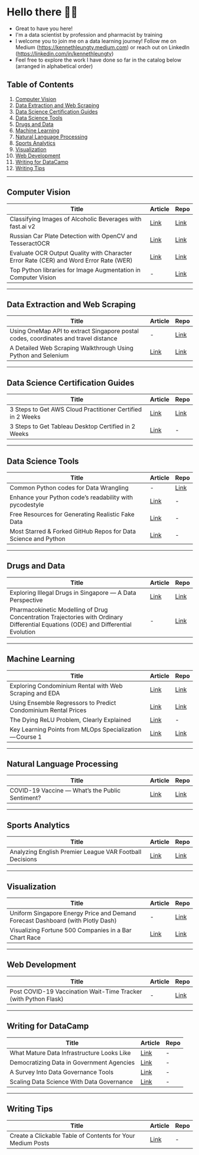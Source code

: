 # Hello there 👋👋

- Great to have you here!
- I'm a data scientist by profession and pharmacist by training
- I welcome you to join me on a data learning journey! Follow me on Medium (https://kennethleungty.medium.com) or reach out on LinkedIn (https://linkedin.com/in/kennethleungty)
- Feel free to explore the work I have done so far in the catalog below (arranged in alphabetical order)

## Table of Contents
1. [Computer Vision](#computer-vision)
2. [Data Extraction and Web Scraping](#data-extraction-and-web-scraping)
3. [Data Science Certification Guides](#data-science-certification-guides)
4. [Data Science Tools](#data-science-tools)
5. [Drugs and Data](#drugs-and-data)
6. [Machine Learning](#machine-learning)
7. [Natural Language Processing](#natural-language-processing)
8. [Sports Analytics](#sports-analytics)
9. [Visualization](#visualization)
10. [Web Development](#web-development)
11. [Writing for DataCamp](#writing-for-datacamp)
12. [Writing Tips](#writing-tips)


___
## Computer Vision
| Title | Article | Repo |
| --- | --- | --- |
| Classifying Images of Alcoholic Beverages with fast.ai v2 | [Link](https://towardsdatascience.com/classifying-images-of-alcoholic-beverages-with-fast-ai-34c4560b5543) | [Link](https://github.com/kennethleungty/Alcohol-Image-Classifier-fastai) |
| Russian Car Plate Detection with OpenCV and TesseractOCR | [Link](https://towardsdatascience.com/russian-car-plate-detection-with-opencv-and-tesseractocr-dce3d3f9ff5c) | [Link](https://github.com/kennethleungty/Car-Plate-Detection-OpenCV-TesseractOCR) |
| Evaluate OCR Output Quality with Character Error Rate (CER) and Word Error Rate (WER) | [Link](https://towardsdatascience.com/evaluating-ocr-output-quality-with-character-error-rate-cer-and-word-error-rate-wer-853175297510) | [Link](https://github.com/kennethleungty/OCR-Metrics-CER-WER) |
| Top Python libraries for Image Augmentation in Computer Vision | - | [Link](https://github.com/kennethleungty/Image-Augmentation-Libraries) |

___
## Data Extraction and Web Scraping
| Title | Article | Repo |
| --- | --- | --- |
| Using OneMap API to extract Singapore postal codes, coordinates and travel distance | - | [Link](https://github.com/kennethleungty/OneMap-API) |
| A Detailed Web Scraping Walkthrough Using Python and Selenium | [Link](https://medium.com/swlh/web-scrapping-healthcare-professionals-information-1372385d639d) | [Link](https://github.com/kennethleungty/Web-Scraping-Walkthrough-HCP-Info) |


___
## Data Science Certification Guides
| Title | Article | Repo |
| --- | --- | --- |
| 3 Steps to Get AWS Cloud Practitioner Certified in 2 Weeks | [Link](https://towardsdatascience.com/3-steps-to-get-aws-cloud-practitioner-certified-in-2-weeks-or-less-772178f48249) | [Link](https://github.com/kennethleungty/AWS-Certified-Cloud-Practitioner-Notes) |
| 3 Steps to Get Tableau Desktop Certified in 2 Weeks | [Link](https://towardsdatascience.com/3-steps-to-get-tableau-desktop-specialist-certified-in-2-weeks-abbef25778de) | - |


___
## Data Science Tools
| Title | Article | Repo |
| --- | --- | --- |
| Common Python codes for Data Wrangling | - | [Link](https://github.com/kennethleungty/Common-Python-Codes) |
| Enhance your Python code’s readability with pycodestyle | [Link](https://towardsdatascience.com/enhance-your-python-codes-readability-with-pycodestyle-9838976077cb) | - |
| Free Resources for Generating Realistic Fake Data | [Link](https://towardsdatascience.com/free-resources-for-generating-realistic-fake-data-da63836be1a8) | - |
| Most Starred & Forked GitHub Repos for Data Science and Python | [Link](https://towardsdatascience.com/the-most-starred-forked-github-repos-for-python-and-data-science-f8bb3de47e96) | - |


___
## Drugs and Data
| Title | Article | Repo |
| --- | --- | --- |
| Exploring Illegal Drugs in Singapore — A Data Perspective | [Link](https://towardsdatascience.com/exploring-illegal-drugs-in-singapore-a-data-perspective-3716a75ee557) | [Link](https://github.com/kennethleungty/Exploring-Illegal-Drugs) |
| Pharmacokinetic Modelling of Drug Concentration Trajectories with Ordinary Differential Equations (ODE) and Differential Evolution | - | [Link](https://github.com/kennethleungty/ODE-Modelling-with-Differential-Evolution) |

___
## Machine Learning
| Title | Article | Repo |
| --- | --- | --- |
| Exploring Condominium Rental with Web Scraping and EDA | [Link](https://medium.com/swlh/web-scrapping-and-data-analysis-of-condominium-rental-market-in-singapore-da5265c71d19) | [Link](https://github.com/kennethleungty/Singapore-Condo-Rental-Market-Analysis) |
| Using Ensemble Regressors to Predict Condominium Rental Prices | [Link](https://medium.com/geekculture/using-ensemble-regressors-to-predict-condo-rental-prices-47eb7c3d5cd9) | [Link](https://github.com/kennethleungty/Singapore-Condo-Rental-Market-Analysis) |
| The Dying ReLU Problem, Clearly Explained | [Link](https://towardsdatascience.com/the-dying-relu-problem-clearly-explained-42d0c54e0d24) | - |
| Key Learning Points from MLOps Specialization — Course 1 | [Link](https://towardsdatascience.com/key-learning-points-from-mlops-specialization-course-deeplearning-ai-andrew-ng-5d0746605752) | [Link](https://github.com/kennethleungty/MLOps-Specialization-Notes) |


___
## Natural Language Processing
| Title | Article | Repo |
| --- | --- | --- |
| COVID-19 Vaccine — What’s the Public Sentiment? | [Link](https://towardsdatascience.com/covid-19-vaccine-whats-the-public-sentiment-7149c9b42b99) | [Link](https://github.com/kennethleungty/COVID19-Vaccine-Sentiment-Analysis) |


___
## Sports Analytics
| Title | Article | Repo |
| --- | --- | --- |
| Analyzing English Premier League VAR Football Decisions | [Link](https://towardsdatascience.com/analyzing-english-premier-league-var-football-decisions-c6d280061ebf) | [Link](https://github.com/kennethleungty/English-Premier-League-VAR-Analysis) |


___
## Visualization
| Title | Article | Repo |
| --- | --- | --- |
| Uniform Singapore Energy Price and Demand Forecast Dashboard (with Plotly Dash) | - | [Link](https://github.com/kennethleungty/Plotly-Dash-USEP-Dashboard) |
| Visualizing Fortune 500 Companies in a Bar Chart Race | [Link](https://towardsdatascience.com/the-fortune-500-bar-chart-race-9612dc9d0e63) | [Link](https://github.com/kennethleungty/Fortune-Global-500-Bar-Chart-Race) |


___
## Web Development
| Title | Article | Repo |
| --- | --- | --- |
| Post COVID-19 Vaccination Wait-Time Tracker (with Python Flask) | - | [Link](https://github.com/kennethleungty/Post-Vaccine-Timer) |


___
## Writing for DataCamp
| Title | Article | Repo |
| --- | --- | --- |
| What Mature Data Infrastructure Looks Like | [Link](https://www.datacamp.com/community/blog/data-infrastructure-tools) | - |
| Democratizing Data in Government Agencies | [Link](https://www.datacamp.com/community/blog/democratizing-data-in-government-agencies) | - |
| A Survey Into Data Governance Tools | [Link](https://www.datacamp.com/community/blog/a-survey-into-data-governance-tools) | - |
| Scaling Data Science With Data Governance | [Link](https://www.datacamp.com/community/blog/scaling-data-science-with-data-governance) | - |


___
## Writing Tips
| Title | Article | Repo |
| --- | --- | --- |
| Create a Clickable Table of Contents for Your Medium Posts | [Link](https://medium.com/geekculture/how-to-create-clickable-table-of-contents-for-your-medium-posts-e81e22f83142)  | - |


<!--
| Placeholder | [Link](article_link) | [Link](github_link) |

- 🔭 I’m currently working on ...
- 🌱 I’m currently learning ...
- 👯 I’m looking to collaborate on ...
- 💬 Ask me about ...
- 📫 How to reach me: ...
- 😄 Pronouns: ...
- ⚡ Fun fact: ...
-->
